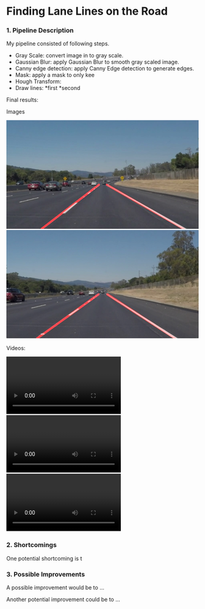 [solidWhiteCurve.jpg]: test_imges_output/solidWhiteCurve.jpg
[solidWhiteRight.jpg]: test_iamges_output/solidWhiteRight.jpg
[solidYellowCurve.jpg]: test_images_output/solidYellowCurve.jpg
[solidYellowCurve2.jpg]: test_images_output/solidYellowCurve2.jpg
[solidYellowLeft.jpg]: test_images_output/solidYellowLeft.jpg
[whiteCarLaneSwitch.jpg]: test_images_output/whiteCarLaneSwitch.jpg

[solidWhiteRight.mp4]: test_videos_output/solidWhiteRight.mp4
[solidYellowLeft.mp4]: test_videos_output/solidYellowLeft.mp4
[challenge.mp4]: test_videos_output/challenge.mp4

# **Finding Lane Lines on the Road** 

### 1. Pipeline Description

My pipeline consisted of following steps. 
* Gray Scale: convert image in to gray scale.
* Gaussian Blur: apply Gaussian Blur to smooth gray scaled image.
* Canny edge detection: apply Canny Edge detection to generate edges.
* Mask: apply a mask to only kee
* Hough Transform:
* Draw lines: 
    *first
    *second

Final results:

Images

![alt-text-1](test_images_output/solidWhiteCurve.jpg "solidWhiteCurve.jpg") ![alt-text-2](test_images_output/solidWhiteRight.jpg "solidWhiteRight.jpg")

Videos:

![alt text][solidWhiteRight.mp4]
![alt text][solidYellowLeft.mp4]
![alt text][challenge.mp4]

### 2. Shortcomings

One potential shortcoming is t


### 3. Possible Improvements

A possible improvement would be to ...

Another potential improvement could be to ...
